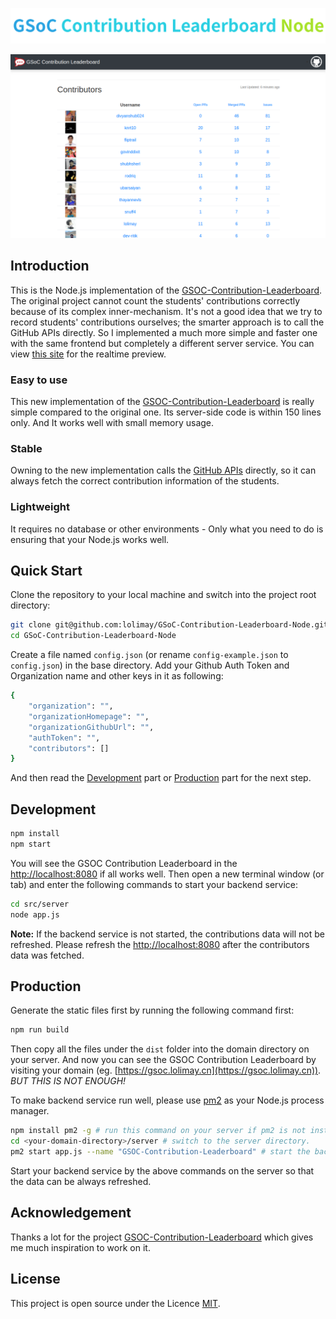 
<p align="center"><img src="./docs/images/logo.png"></p>

![](./docs/images/demo.png)

## Introduction

This is the Node.js implementation of the [GSOC-Contribution-Leaderboard](https://github.com/shubhsherl/GSoC-Contribution-Leaderboard/). The original project cannot count the students' contributions correctly because of its complex inner-mechanism. It's not a good idea that we try to record students' contributions ourselves; the smarter approach is to call the GitHub APIs directly. So I implemented a much more simple and faster one with the same frontend but completely a different server service. You can view [this site](https://gsoc.lolimay.cn) for the realtime preview.

### Easy to use
This new implementation of the [GSOC-Contribution-Leaderboard](https://gsoc.lolimay.cn) is really simple compared to the original one. Its server-side code is within 150 lines only. And It works well with small memory usage.

### Stable
Owning to the new implementation calls the [GitHub APIs](https://developer.github.com/v3/) directly, so it can always fetch the correct contribution information of the students.

### Lightweight
It requires no database or other environments - Only what you need to do is ensuring that your Node.js works well.

## Quick Start
Clone the repository to your local machine and switch into the project root directory:
````bash
git clone git@github.com:lolimay/GSoC-Contribution-Leaderboard-Node.git
cd GSoC-Contribution-Leaderboard-Node
````
Create a file named `config.json` (or rename `config-example.json` to `config.json`) in the base directory. Add your Github Auth Token and Organization name and other keys in it as following:
````bash
{
    "organization": "",
    "organizationHomepage": "",
    "organizationGithubUrl": "",
    "authToken": "",
    "contributors": []
}
````
And then read the [Development](#development) part or [Production](#production) part for the next step.
## Development
````bash
npm install
npm start
````
You will see the GSOC Contribution Leaderboard in the [http://localhost:8080](http://localhost:8080) if all works well. Then open a new terminal window (or tab) and enter the following commands to start your backend service:
````bash
cd src/server
node app.js
````
**Note:** If the backend service is not started, the contributions data will not be refreshed. Please refresh the [http://localhost:8080](http://localhost:8080) after the contributors data was fetched.

## Production
Generate the static files first by running the following command first:
````bash
npm run build
````
Then copy all the files under the `dist` folder into the domain directory on your server. And now you can see the GSOC Contribution Leaderboard by visiting your domain (eg. [https://gsoc.lolimay.cn](https://gsoc.lolimay.cn)). *BUT THIS IS NOT ENOUGH!*

To make backend service run well, please use [pm2](http://pm2.keymetrics.io/) as your Node.js process manager.
````bash
npm install pm2 -g # run this command on your server if pm2 is not installed.
cd <your-domain-directory>/server # switch to the server directory.
pm2 start app.js --name "GSOC-Contribution-Leaderboard" # start the backend service
````
Start your backend service by the above commands on the server so that the data can be always refreshed.

## Acknowledgement
Thanks a lot for the project [GSOC-Contribution-Leaderboard](https://github.com/shubhsherl/GSoC-Contribution-Leaderboard/) which gives me much inspiration to work on it.

## License
This project is open source under the Licence [MIT](./LICENSE).